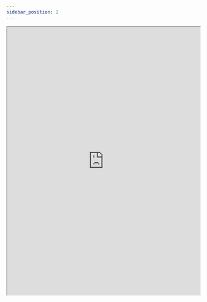 ```yaml
---
sidebar_position: 2
---
```

<iframe src="https://drive.google.com/file/d/1vNlckftLf4Z6uNVqPAF9tVV_8O1JgIrB/view?usp=sharing" width="100%" height="700px"></iframe>




